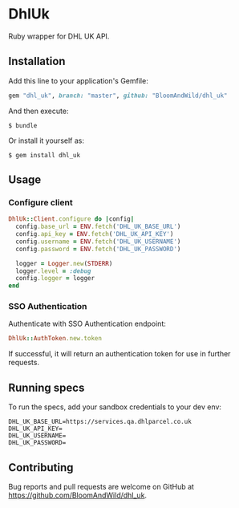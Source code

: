 # DhlUk

Ruby wrapper for DHL UK API.

## Installation

Add this line to your application's Gemfile:

```ruby
gem "dhl_uk", branch: "master", github: "BloomAndWild/dhl_uk"
```

And then execute:

    $ bundle

Or install it yourself as:

    $ gem install dhl_uk

## Usage

### Configure client

```ruby
DhlUk::Client.configure do |config|
  config.base_url = ENV.fetch('DHL_UK_BASE_URL')
  config.api_key = ENV.fetch('DHL_UK_API_KEY')
  config.username = ENV.fetch('DHL_UK_USERNAME')
  config.password = ENV.fetch('DHL_UK_PASSWORD')

  logger = Logger.new(STDERR)
  logger.level = :debug
  config.logger = logger
end
```

### SSO Authentication

Authenticate with SSO Authentication endpoint:

```ruby
DhlUk::AuthToken.new.token
```

If successful, it will return an authentication token for use in further requests.

## Running specs

To run the specs, add your sandbox credentials to your dev env:
```
DHL_UK_BASE_URL=https://services.qa.dhlparcel.co.uk
DHL_UK_API_KEY=
DHL_UK_USERNAME=
DHL_UK_PASSWORD=
```

## Contributing

Bug reports and pull requests are welcome on GitHub at https://github.com/BloomAndWild/dhl_uk.
